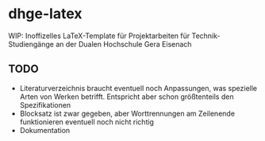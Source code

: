 # dhge-latex
WIP: Inoffizelles LaTeX-Template für Projektarbeiten für Technik-Studiengänge an der Dualen Hochschule Gera Eisenach

## TODO
* Literaturverzeichnis braucht eventuell noch Anpassungen, was spezielle Arten von Werken betrifft. Entspricht aber schon größtenteils den Spezifikationen
* Blocksatz ist zwar gegeben, aber Worttrennungen am Zeilenende funktionieren eventuell noch nicht richtig
* Dokumentation
